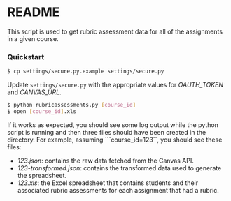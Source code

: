 # README

This script is used to get rubric assessment data for all of the assignments in a given course.

### Quickstart ###

```sh
$ cp settings/secure.py.example settings/secure.py
```

Update ```settings/secure.py``` with the appropriate values for *OAUTH_TOKEN* and *CANVAS_URL*.

```sh
$ python rubricassessments.py [course_id]
$ open [course_id].xls
```

If it works as expected, you should see some log output while the python script is running and then three files should have been created in the directory. For example, assuming ```course_id=123``, you should see these files:

* _123.json_: contains the raw data fetched from the Canvas API.
* _123-transformed.json_: contains the transformed data used to generate the spreadsheet.
* _123.xls_: the Excel spreadsheet that contains students and their associated rubric assessments for each assignment that had a rubric.
